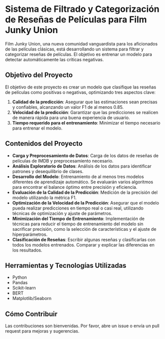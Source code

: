 # Sistema de Filtrado y Categorización de Reseñas de Películas para Film Junky Union

Film Junky Union, una nueva comunidad vanguardista para los aficionados de las películas clásicas, está desarrollando un sistema para filtrar y categorizar reseñas de películas. El objetivo es entrenar un modelo para detectar automáticamente las críticas negativas.

## Objetivo del Proyecto
El objetivo de este proyecto es crear un modelo que clasifique las reseñas de películas como positivas o negativas, optimizando tres aspectos clave:
1. **Calidad de la predicción**: Asegurar que las estimaciones sean precisas y confiables, alcanzando un valor F1 de al menos 0.85.
2. **Velocidad de la predicción**: Garantizar que las predicciones se realicen de manera rápida para una buena experiencia de usuario.
3. **Tiempo requerido para el entrenamiento**: Minimizar el tiempo necesario para entrenar el modelo.

## Contenidos del Proyecto
- **Carga y Preprocesamiento de Datos**: Carga de los datos de reseñas de películas de IMDB y preprocesamiento necesario.
- **Análisis Exploratorio de Datos**: Análisis de los datos para identificar patrones y desequilibrio de clases.
- **Desarrollo del Modelo**: Entrenamiento de al menos tres modelos diferentes de aprendizaje automático. Se evaluarán varios algoritmos para encontrar el balance óptimo entre precisión y eficiencia.
- **Evaluación de la Calidad de la Predicción**: Medición de la precisión del modelo utilizando la métrica F1.
- **Optimización de la Velocidad de la Predicción**: Asegurar que el modelo pueda realizar predicciones en tiempo real o casi real, utilizando técnicas de optimización y ajuste de parámetros.
- **Minimización del Tiempo de Entrenamiento**: Implementación de técnicas para reducir el tiempo de entrenamiento del modelo sin sacrificar precisión, como la selección de características y el ajuste de hiperparámetros.
- **Clasificación de Reseñas**: Escribir algunas reseñas y clasificarlas con todos los modelos entrenados. Comparar y explicar las diferencias en los resultados.

## Herramientas y Tecnologías Utilizadas
- Python
- Pandas
- Scikit-learn
- BERT
- Matplotlib/Seaborn

## Cómo Contribuir
Las contribuciones son bienvenidas. Por favor, abre un issue o envía un pull request para mejoras y sugerencias.

